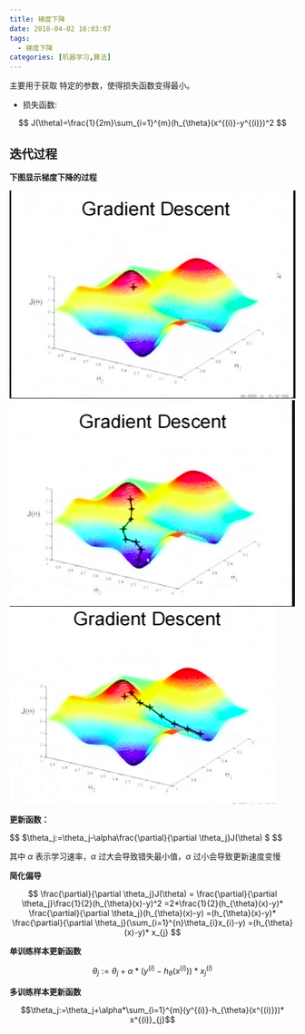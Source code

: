 ```yaml
---
title: 梯度下降
date: 2018-04-02 16:03:07
tags: 
  - 梯度下降
categories: [机器学习,算法]
---
```


主要用于获取 特定的参数，使得损失函数变得最小。

- 损失函数:

$$
J(\theta)=\frac{1}{2m}\sum_{i=1}^{m}(h_{\theta}(x^{(i)}-y^{(i)})^2
$$

## 迭代过程

**下图显示梯度下降的过程**

![WX20180315-175706](梯度下降/WX20180315-175609.png)
![WX20180315-175706](梯度下降/WX20180315-175706.png)
![WX20180315-175706](梯度下降/WX20180315-175733.png)


**更新函数：**

$$
$\theta_j:=\theta_j-\alpha\frac{\partial}{\partial \theta_j}J(\theta) $
$$

其中 $\alpha$ 表示学习速率，$\alpha$ 过大会导致错失最小值，$\alpha$ 过小会导致更新速度变慢

**简化偏导**

$$
\frac{\partial}{\partial \theta_j}J(\theta) = \frac{\partial}{\partial \theta_j}\frac{1}{2}(h_{\theta}(x)-y)^2
​           =2*\frac{1}{2}(h_{\theta}(x)-y)* \frac{\partial}{\partial \theta_j}(h_{\theta}(x)-y)
​           =(h_{\theta}(x)-y)* \frac{\partial}{\partial \theta_j}(\sum_{i=1}^{n}\theta_{i}x_{i}-y)
​	       =(h_{\theta}(x)-y)* x_{j}
$$

**单训练样本更新函数**

$$\theta_j:=\theta_j+\alpha*(y^{(i)}-h_{\theta}(x^{(i)}))* x^{(i)}_{j}$$

**多训练样本更新函数**

$$\theta_j:=\theta_j+\alpha*\sum_{i=1}^{m}(y^{(i)}-h_{\theta}(x^{(i)}))* x^{(i)}_{j}$$


